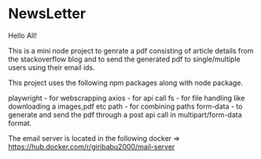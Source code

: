 # NewsLetter

Hello All!

This is a mini node project to genrate a pdf consisting of article details from the stackoverflow blog and to send the generated pdf to single/multiple users using their email ids.

This project uses the following npm packages along with node package.

playwright - for webscrapping
axios - for api call
fs - for file handling like downloading a images,pdf etc
path - for combining paths
form-data - to generate and send the pdf through a post api call in multipart/form-data format.

The email server is located in the following docker => https://hub.docker.com/r/giribabu2000/mail-server
